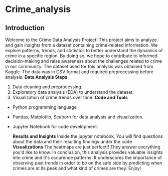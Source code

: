 # Crime_analysis
## Introduction

Welcome to the Crime Data Analysis Project! This project aims to analyze and gain insights from a dataset containing crime-related information. We explore patterns, trends, and statistics to better understand the dynamics of crime in a specific region. By doing so, we hope to contribute to informed decision-making and raise awareness about the challenges related to crime in our community.
The dataset used for this analysis was obtained from Kaggle. The data was in CSV format and required preprocessing before analysis.
**Data Analysis Steps**
1. Data cleaning and preprocessing.
2. Exploratory data analysis (EDA) to understand the dataset.
3. Visualization of crime trends over time.
   **Code and Tools**
- Python programming language
- Pandas, Matplotlib, Seaborn for data analysis and visualization.
- Jupyter Notebook for code development.

  **Results and Insights**
  Inside the jupyter notebook, You will find questions about the data and their resulting findings under the code
  **Visualizations**
  The heatmaps are just perfect!! They answer everything you'd like to know.
  In conclusion, this analysis provides valuable insights into crime and it's occurence patterns. It underscores the importance of observing past trends in order to be on the safe side by predicting when crimes are at its peak and what kind of crimes are they.
  Enjoy!
